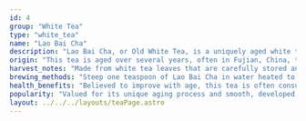 ```yaml
---
id: 4
group: "White Tea"
type: "white_tea"
name: "Lao Bai Cha"
description: "Lao Bai Cha, or Old White Tea, is a uniquely aged white tea with a rich, mellow, and slightly sweet flavor."
origin: "This tea is aged over several years, often in Fujian, China, to develop its complex flavor."
harvest_notes: "Made from white tea leaves that are carefully stored and aged to enhance their flavor and aroma."
brewing_methods: "Steep one teaspoon of Lao Bai Cha in water heated to 85°C-90°C (185°F-194°F) for 2-3 minutes to enjoy its rich, matured taste."
health_benefits: "Believed to improve with age, this tea is often consumed for its calming properties and digestive benefits."
popularity: "Valued for its unique aging process and smooth, developed flavors."
layout: ../../../layouts/teaPage.astro
---
```

